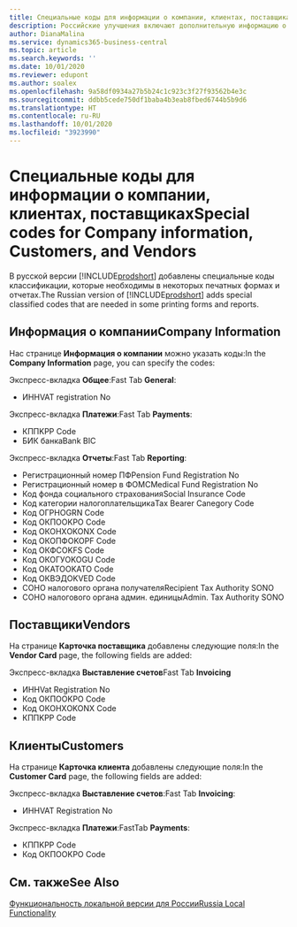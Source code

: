 ```yaml
---
title: Специальные коды для информации о компании, клиентах, поставщиках в России
description: Российские улучшения включают дополнительную информацию о вашей компании, каждом клиенте и поставщике.
author: DianaMalina
ms.service: dynamics365-business-central
ms.topic: article
ms.search.keywords: ''
ms.date: 10/01/2020
ms.reviewer: edupont
ms.author: soalex
ms.openlocfilehash: 9a58df0934a27b5b24c1c923c3f27f93562b4e3c
ms.sourcegitcommit: ddbb5cede750df1baba4b3eab8fbed6744b5b9d6
ms.translationtype: HT
ms.contentlocale: ru-RU
ms.lasthandoff: 10/01/2020
ms.locfileid: "3923990"
---
```

# <a name="special-codes-for-company-information-customers-and-vendors"></a><span data-ttu-id="f617b-103">Специальные коды для информации о компании, клиентах, поставщиках</span><span class="sxs-lookup"><span data-stu-id="f617b-103">Special codes for Company information, Customers, and Vendors</span></span>

<span data-ttu-id="f617b-104">В русской версии [!INCLUDE[prodshort](../../includes/prodshort.md)] добавлены специальные коды классификации, которые необходимы в некоторых печатных формах и отчетах.</span><span class="sxs-lookup"><span data-stu-id="f617b-104">The Russian version of [!INCLUDE[prodshort](../../includes/prodshort.md)] adds special classified codes that are needed in some printing forms and reports.</span></span>

## <a name="company-information"></a><span data-ttu-id="f617b-105">Информация о компании</span><span class="sxs-lookup"><span data-stu-id="f617b-105">Company Information</span></span>

<span data-ttu-id="f617b-106">Нас странице **Информация о компании** можно указать коды:</span><span class="sxs-lookup"><span data-stu-id="f617b-106">In the **Company Information** page, you can specify the codes:</span></span>

<span data-ttu-id="f617b-107">Экспресс-вкладка **Общее**:</span><span class="sxs-lookup"><span data-stu-id="f617b-107">Fast Tab **General**:</span></span>

- <span data-ttu-id="f617b-108">ИНН</span><span class="sxs-lookup"><span data-stu-id="f617b-108">VAT registration No</span></span>

<span data-ttu-id="f617b-109">Экспресс-вкладка **Платежи**:</span><span class="sxs-lookup"><span data-stu-id="f617b-109">Fast Tab **Payments**:</span></span>

- <span data-ttu-id="f617b-110">КПП</span><span class="sxs-lookup"><span data-stu-id="f617b-110">KPP Code</span></span>
- <span data-ttu-id="f617b-111">БИК банка</span><span class="sxs-lookup"><span data-stu-id="f617b-111">Bank BIC</span></span>

<span data-ttu-id="f617b-112">Экспресс-вкладка **Отчеты**:</span><span class="sxs-lookup"><span data-stu-id="f617b-112">Fast Tab **Reporting**:</span></span>

- <span data-ttu-id="f617b-113">Регистрационный номер ПФ</span><span class="sxs-lookup"><span data-stu-id="f617b-113">Pension Fund Registration No</span></span>
- <span data-ttu-id="f617b-114">Регистрационный номер в ФОМС</span><span class="sxs-lookup"><span data-stu-id="f617b-114">Medical Fund Registration No</span></span>
- <span data-ttu-id="f617b-115">Код фонда социального страхования</span><span class="sxs-lookup"><span data-stu-id="f617b-115">Social Insurance Code</span></span>
- <span data-ttu-id="f617b-116">Код категории налогоплательщика</span><span class="sxs-lookup"><span data-stu-id="f617b-116">Tax Bearer Canegory Code</span></span>
- <span data-ttu-id="f617b-117">Код ОГРН</span><span class="sxs-lookup"><span data-stu-id="f617b-117">OGRN Code</span></span>
- <span data-ttu-id="f617b-118">Код ОКПО</span><span class="sxs-lookup"><span data-stu-id="f617b-118">OKPO Code</span></span>
- <span data-ttu-id="f617b-119">Код ОКОНХ</span><span class="sxs-lookup"><span data-stu-id="f617b-119">OKONX Code</span></span>
- <span data-ttu-id="f617b-120">Код ОКОПФ</span><span class="sxs-lookup"><span data-stu-id="f617b-120">OKOPF Code</span></span>
- <span data-ttu-id="f617b-121">Код ОКФС</span><span class="sxs-lookup"><span data-stu-id="f617b-121">OKFS Code</span></span>
- <span data-ttu-id="f617b-122">Код ОКОГУ</span><span class="sxs-lookup"><span data-stu-id="f617b-122">OKOGU Code</span></span>
- <span data-ttu-id="f617b-123">Код ОКАТО</span><span class="sxs-lookup"><span data-stu-id="f617b-123">OKATO Code</span></span>
- <span data-ttu-id="f617b-124">Код ОКВЭД</span><span class="sxs-lookup"><span data-stu-id="f617b-124">OKVED Code</span></span>
- <span data-ttu-id="f617b-125">СОНО налогового органа получателя</span><span class="sxs-lookup"><span data-stu-id="f617b-125">Recipient Tax Authority SONO</span></span>
- <span data-ttu-id="f617b-126">СОНО налогового органа админ. единицы</span><span class="sxs-lookup"><span data-stu-id="f617b-126">Admin. Tax Authority SONO</span></span>

## <a name="vendors"></a><span data-ttu-id="f617b-127">Поставщики</span><span class="sxs-lookup"><span data-stu-id="f617b-127">Vendors</span></span>

<span data-ttu-id="f617b-128">На странице **Карточка поставщика** добавлены следующие поля:</span><span class="sxs-lookup"><span data-stu-id="f617b-128">In the **Vendor Card** page, the following fields are added:</span></span>

<span data-ttu-id="f617b-129">Экспресс-вкладка **Выставление счетов**</span><span class="sxs-lookup"><span data-stu-id="f617b-129">Fast Tab **Invoicing**</span></span>

- <span data-ttu-id="f617b-130">ИНН</span><span class="sxs-lookup"><span data-stu-id="f617b-130">Vat Registration No</span></span>
- <span data-ttu-id="f617b-131">Код ОКПО</span><span class="sxs-lookup"><span data-stu-id="f617b-131">OKPO Code</span></span>
- <span data-ttu-id="f617b-132">Код ОКОНХ</span><span class="sxs-lookup"><span data-stu-id="f617b-132">OKONX Code</span></span>
- <span data-ttu-id="f617b-133">КПП</span><span class="sxs-lookup"><span data-stu-id="f617b-133">KPP Code</span></span>

## <a name="customers"></a><span data-ttu-id="f617b-134">Клиенты</span><span class="sxs-lookup"><span data-stu-id="f617b-134">Customers</span></span>

<span data-ttu-id="f617b-135">На странице **Карточка клиента** добавлены следующие поля:</span><span class="sxs-lookup"><span data-stu-id="f617b-135">In the **Customer Card** page, the following fields are added:</span></span>

<span data-ttu-id="f617b-136">Экспресс-вкладка **Выставление счетов**:</span><span class="sxs-lookup"><span data-stu-id="f617b-136">Fast Tab **Invoicing**:</span></span>

- <span data-ttu-id="f617b-137">ИНН</span><span class="sxs-lookup"><span data-stu-id="f617b-137">VAT Registration No</span></span>

<span data-ttu-id="f617b-138">Экспресс-вкладка **Платежи**:</span><span class="sxs-lookup"><span data-stu-id="f617b-138">FastTab **Payments**:</span></span>

- <span data-ttu-id="f617b-139">КПП</span><span class="sxs-lookup"><span data-stu-id="f617b-139">KPP Code</span></span>
- <span data-ttu-id="f617b-140">Код ОКПО</span><span class="sxs-lookup"><span data-stu-id="f617b-140">OKPO Code</span></span>

## <a name="see-also"></a><span data-ttu-id="f617b-141">См. также</span><span class="sxs-lookup"><span data-stu-id="f617b-141">See Also</span></span>

[<span data-ttu-id="f617b-142">Функциональность локальной версии для России</span><span class="sxs-lookup"><span data-stu-id="f617b-142">Russia Local Functionality</span></span>](russia-local-functionality.md)  
